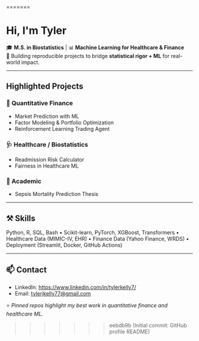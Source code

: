 <!---
tylerkelly7/tylerkelly7 is a ✨ special ✨ repository because its `README.md` (this file) appears on your GitHub profile.
You can click the Preview link to take a look at your changes.
--->
=======
# Hi, I'm Tyler

🎓 **M.S. in Biostatistics** | 📊 **Machine Learning for Healthcare & Finance**  
🚀 Building reproducible projects to bridge **statistical rigor + ML** for real-world impact. 

---

## Highlighted Projects

### 🏦 Quantitative Finance
- Market Prediction with ML
- Factor Modeling & Portfolio Optimization
- Reinforcement Learning Trading Agent

### 🩺 Healthcare / Biostatistics
- Readmission Risk Calculator
- Fairness in Healthcare ML

### 📖 Academic
- Sepsis Mortality Prediction Thesis

---

## ⚒️ Skills
Python, R, SQL, Bash • Scikit-learn, PyTorch, XGBoost, Transformers •  
Healthcare Data (MIMIC-IV, EHR) • Finance Data (Yahoo Finance, WRDS) •  
Deployment (Streamlit, Docker, GitHub Actions)

---

## 📫 Contact
- LinkedIn: https://www.linkedin.com/in/tylerkelly7/
- Email: tylerjkelly77@gmail.com

⭐️ *Pinned repos highlight my best work in quantitative finance and healthcare ML.*
>>>>>>> eebdb9b (Initial commit: GitHub profile README)
